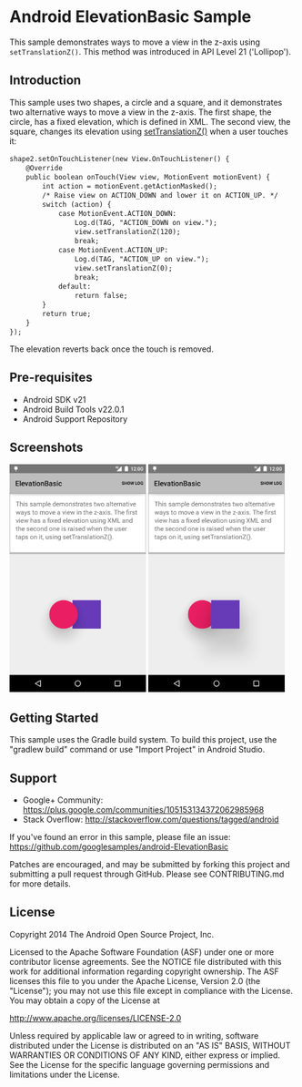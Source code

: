 Android ElevationBasic Sample
===================================

This sample demonstrates ways to move a view in the z-axis using
`setTranslationZ()`. This method was introduced in API Level 21 ('Lollipop').

Introduction
------------

This sample uses two shapes, a circle and a square, and it demonstrates two
alternative ways to move a view in the z-axis. The first shape, the circle,
has a fixed elevation, which is defined in XML. The second view, the square,
changes its elevation using [setTranslationZ()][1] when a user touches it:

    shape2.setOnTouchListener(new View.OnTouchListener() {
        @Override
        public boolean onTouch(View view, MotionEvent motionEvent) {
            int action = motionEvent.getActionMasked();
            /* Raise view on ACTION_DOWN and lower it on ACTION_UP. */
            switch (action) {
                case MotionEvent.ACTION_DOWN:
                    Log.d(TAG, "ACTION_DOWN on view.");
                    view.setTranslationZ(120);
                    break;
                case MotionEvent.ACTION_UP:
                    Log.d(TAG, "ACTION_UP on view.");
                    view.setTranslationZ(0);
                    break;
                default:
                    return false;
            }
            return true;
        }
    });

The elevation reverts back once the touch is removed.

[1]: https://developer.android.com/training/material/shadows-clipping.html#Elevation

Pre-requisites
--------------

- Android SDK v21
- Android Build Tools v22.0.1
- Android Support Repository

Screenshots
-------------

<img src="screenshots/fixed.png" height="400" alt="Screenshot"/> <img src="screenshots/raised.png" height="400" alt="Screenshot"/> 

Getting Started
---------------

This sample uses the Gradle build system. To build this project, use the
"gradlew build" command or use "Import Project" in Android Studio.

Support
-------

- Google+ Community: https://plus.google.com/communities/105153134372062985968
- Stack Overflow: http://stackoverflow.com/questions/tagged/android

If you've found an error in this sample, please file an issue:
https://github.com/googlesamples/android-ElevationBasic

Patches are encouraged, and may be submitted by forking this project and
submitting a pull request through GitHub. Please see CONTRIBUTING.md for more details.

License
-------

Copyright 2014 The Android Open Source Project, Inc.

Licensed to the Apache Software Foundation (ASF) under one or more contributor
license agreements.  See the NOTICE file distributed with this work for
additional information regarding copyright ownership.  The ASF licenses this
file to you under the Apache License, Version 2.0 (the "License"); you may not
use this file except in compliance with the License.  You may obtain a copy of
the License at

http://www.apache.org/licenses/LICENSE-2.0

Unless required by applicable law or agreed to in writing, software
distributed under the License is distributed on an "AS IS" BASIS, WITHOUT
WARRANTIES OR CONDITIONS OF ANY KIND, either express or implied.  See the
License for the specific language governing permissions and limitations under
the License.
